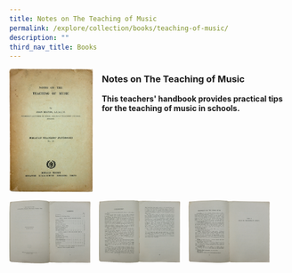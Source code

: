 ```yaml
---
title: Notes on The Teaching of Music
permalink: /explore/collection/books/teaching-of-music/
description: ""
third_nav_title: Books
---
```

<img src="/images/teachingofmusic1.png" style="width:30%;margin-right:15px;" align = "left">

### **Notes on The Teaching of Music**

<b>This teachers' handbook provides practical tips for the teaching of music in schools. </b>

<br clear="left">

<p><a href="https://staging.d1yxymztqoj7qn.amplifyapp.com/images/teachingofmusic2.png">  
<img src="/images/teachingofmusic2.png" style="width:29%;margin-right:15px;" align = "left">
</a></p>

<p><a href="https://staging.d1yxymztqoj7qn.amplifyapp.com/images/teachingofmusic3.png">  
<img src="/images/teachingofmusic3.png" style="width:29%;margin-right:15px;" align = "left">
</a></p>

<p><a href="https://staging.d1yxymztqoj7qn.amplifyapp.com/images/teachingofmusic4.png">  
<img src="/images/teachingofmusic4.png" style="width:29%;margin-right:15px;" align = "left">
</a></p>